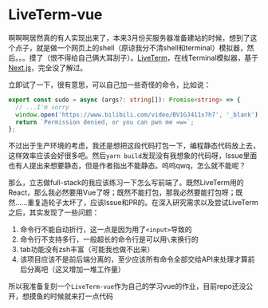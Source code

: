 # LiveTerm-vue

啊啊啊居然真的有人实现出来了，本来3月份买服务器准备建站的时候，想到了这个点子，就是做一个网页上的shell（原谅我分不清shell和terminal）模拟器，然后。。。摸了（恨不得给自己俩大耳刮子）。[LiveTerm](https://github.com/Cveinnt/LiveTerm)，在线Terminal模拟器，基于[Next.js](https://nextjs.org/)，完全没了解过。

立即试了一下，很有意思，可以自己加一些奇怪的命令，比如说：

```typescript
export const sudo = async (args?: string[]): Promise<string> => {
  // ...I'm sorry
  window.open('https://www.bilibili.com/video/BV1GJ411x7h7', '_blank');
  return `Permission denied, or you can pwn me =w=`;
};
```

不过出于生产环境的考虑，我还是想把这段代码打包一下，编程静态代码放上去，这样效率应该会好很多吧。然后`yarn build`发现没有我想象的代码呀，Issue里面也有人提出来想要静态，但是作者指出不能静态。呜呜qwq，怎么就不能呢？

那么，立志做full-stack的我应该练习一下怎么写前端了。既然LiveTerm用的React，那么我必然要用Vue了呀；既然不能打包，那我必然要能打包呀；既然……重复造轮子太坏了，应该Issue和PR的。在深入研究需求以及尝试LiveTerm之后，其实发现了一些问题：

1. 命令行不能自动折行，这一点是因为用了`<input>`导致的
2. 命令行不支持多行，一般超长的命令行是可以用`\`来换行的
3. tab功能没有zsh丰富（可能我也做不出来）
4. 该项目应该不是前后端分离的，至少应该所有命令全部交给API来处理才算前后分离吧（这又增加一堆工作量）

所以我准备复刻一个`LiveTerm-vue`作为自己的学习vue的作业，目前repo还没公开，想摸鱼的时候就来打一点代码
